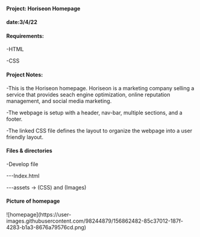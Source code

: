 
<h4 class=project>Project: Horiseon Homepage</h4>
<h4>date:3/4/22</h4>
<h4>Requirements:</h4>
<p>-HTML</p>
<p>-CSS</p>

<h4>Project Notes:</h4>
<p>-This is the Horiseon homepage. Horiseon is a marketing company selling a service that provides seach engine optimization, online reputation management, and social media marketing.</p>
<p>-The webpage is setup with a header, nav-bar, multiple sections, and a footer.</p> 
<p>-The linked CSS file defines the layout to organize the webpage into a user friendly layout.</p>

<h4>Files & directories</h4>
<p>-Develop file</p>
<p>---Index.html</p>
<p>---assets -> (CSS) and (Images)</p>

<h4>Picture of homepage</h4>
![homepage](https://user-images.githubusercontent.com/98244879/156862482-85c37012-187f-4283-b1a3-8676a79576cd.png)


